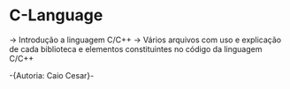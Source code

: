 # C-Language
-> Introdução a linguagem C/C++ 
-> Vários arquivos com uso e explicação de cada biblioteca e elementos constituintes no código da linguagem C/C++


-{Autoria: Caio Cesar}-

